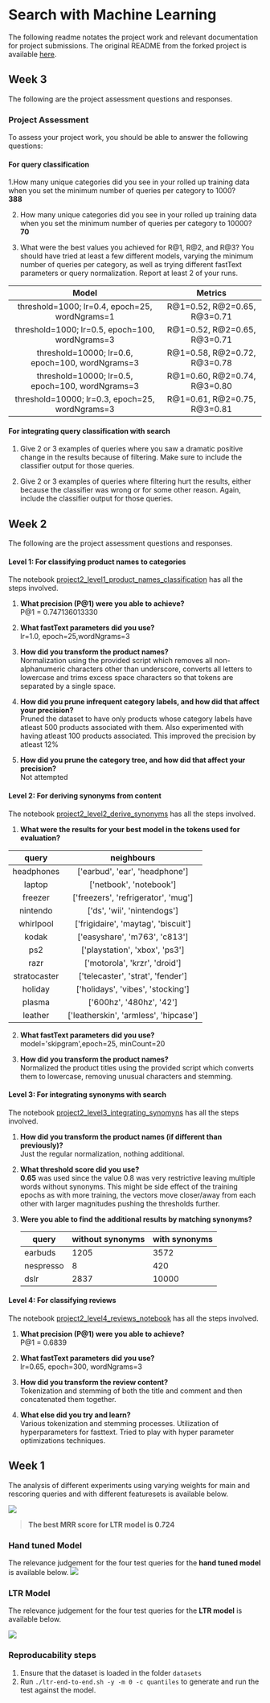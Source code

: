 # Search with Machine Learning
The following readme notates the project work and relevant documentation for project submissions. The original README from the forked project is available [here](Original-README.md).

## Week 3
The following are the project assessment questions and responses.


### Project Assessment

To assess your project work, you should be able to answer the following questions:

#### For query classification

1.How many unique categories did you see in your rolled up training data when you set the minimum number of queries per category to 1000?   
**388**

2. How many unique categories did you see in your rolled up training data when you set the minimum number of queries per category to 10000?  
**70**

3. What were the best values you achieved for R@1, R@2, and R@3? You should have tried at least a few different models, varying the minimum number of queries per category, as well as trying different fastText parameters or query normalization. Report at least 2 of your runs.  

|                      Model                       |           Metrics            |
|:------------------------------------------------:|:----------------------------:|
|  threshold=1000; lr=0.4, epoch=25, wordNgrams=1  | R@1=0.52, R@2=0.65, R@3=0.71 |
| threshold=1000; lr=0.5, epoch=100, wordNgrams=3  | R@1=0.52, R@2=0.65, R@3=0.71 |
| threshold=10000; lr=0.6, epoch=100, wordNgrams=3 | R@1=0.58, R@2=0.72, R@3=0.78 |
| threshold=10000; lr=0.5, epoch=100, wordNgrams=3 | R@1=0.60, R@2=0.74, R@3=0.80 |
| threshold=10000; lr=0.3, epoch=25, wordNgrams=3  | R@1=0.61, R@2=0.75, R@3=0.81 |

#### For integrating query classification with search

1. Give 2 or 3 examples of queries where you saw a dramatic positive change in the results because of filtering. Make sure to include the classifier output for those queries.



2. Give 2 or 3 examples of queries where filtering hurt the results, either because the classifier was wrong or for some other reason. Again, include the classifier output for those queries.


## Week 2
The following are the project assessment questions and responses.

#### Level 1: For classifying product names to categories
The notebook [project2_level1_product_names_classification](week2/project2_level1_product_names_classification.ipynb) has all the steps involved. 


1. **What precision (P@1) were you able to achieve?**  
P@1 = 0.747136013330

2. **What fastText parameters did you use?**  
lr=1.0, epoch=25,wordNgrams=3

3. **How did you transform the product names?**  
Normalization using the provided script which removes all non-alphanumeric characters other than underscore, converts all letters to lowercase and trims excess space characters so that tokens are separated by a single space.

4. **How did you prune infrequent category labels, and how did that affect your precision?**  
Pruned the dataset to have only products whose category labels have atleast 500 products associated with them. Also experimented with having atleast 100 products associated. This improved the precision by atleast 12% 
    
5. **How did you prune the category tree, and how did that affect your precision?**  
   Not attempted        


#### Level 2: For deriving synonyms from content
The notebook [project2_level2_derive_synonyms](week2/project2_level2_derive_synonyms.ipynb) has all the steps involved.
    
1. **What were the results for your best model in the tokens used for evaluation?** 

|     query    |              neighbours               |
|:------------:|:-------------------------------------:|
| headphones   |    ['earbud', 'ear', 'headphone']     |
| laptop       |        ['netbook', 'notebook']        |
| freezer      |  ['freezers', 'refrigerator', 'mug']  |
| nintendo     |      ['ds', 'wii', 'nintendogs']      |
| whirlpool    |  ['frigidaire', 'maytag', 'biscuit']  |
| kodak        |     ['easyshare', 'm763', 'c813']     |
| ps2          |    ['playstation', 'xbox', 'ps3']     |
| razr         |     ['motorola', 'krzr', 'droid']     |
| stratocaster |   ['telecaster', 'strat', 'fender']   |
| holiday      |   ['holidays', 'vibes', 'stocking']   |
| plasma       |       ['600hz', '480hz', '42']        |
| leather      | ['leatherskin', 'armless', 'hipcase'] |


2. **What fastText parameters did you use?**  
model='skipgram',epoch=25, minCount=20

3. **How did you transform the product names?**  
Normalized the product titles using the provided script which converts them to lowercase, removing unusual characters and stemming.

#### Level 3: For integrating synonyms with search
The notebook [project2_level3_integrating_synomyns](week2/project2_level3_integrating_synomyns.ipynb) has all the steps involved.

1. **How did you transform the product names (if different than previously)?**  
Just the regular normalization, nothing additional.

2. **What threshold score did you use?**  
**0.65** was used since the value 0.8 was very restrictive leaving multiple words without synonyms. This might be side effect of the training epochs as with more training, the vectors move closer/away from each other with larger magnitudes pushing the thresholds further.

3. **Were you able to find the additional results by matching synonyms?**
    
    | query     | without synonyms | with synonyms |
    |-----------|------------------|---------------|
    | earbuds   | 1205             | 3572          |
    | nespresso | 8                | 420           |
    | dslr      | 2837             | 10000         |

#### Level 4: For classifying reviews
The notebook [project2_level4_reviews_notebook](week2/project2_level4_reviews_notebook.ipynb) has all the steps involved.

1. **What precision (P@1) were you able to achieve?**  
   P@1 = 0.6839

3. **What fastText parameters did you use?**  
   lr=0.65, epoch=300, wordNgrams=3

4. **How did you transform the review content?**  
   Tokenization and stemming of both the title and comment and then concatenated them together.

5. **What else did you try and learn?**  
   Various tokenization and stemming processes. Utilization of hyperparameters for fasttext. Tried to play with hyper parameter optimizations techniques.
       



## Week 1
The analysis of different experiments using varying weights for main and rescoring queries and with different featuresets is available below.

![](week1/week1_experiments.png)

> **The best MRR score for LTR model is 0.724**

### Hand tuned Model
The relevance judgement for the four test queries for the **hand tuned model** is available below.
![](week1/Analysis-Handtuned.png)

### LTR Model
The relevance judgement for the four test queries for the **LTR model** is available below.

![](week1/Analysis-LTR.png)


### Reproducability steps
1. Ensure that the dataset is loaded in the folder `datasets`
2. Run `./ltr-end-to-end.sh -y -m 0 -c quantiles` to generate and run the test against the model.